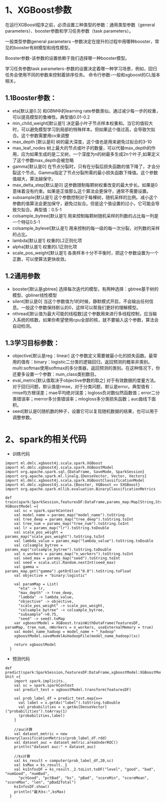 # 1、XGBoost参数
在运行XGBoost程序之前，必须设置三种类型的参数：通用类型参数（general parameters）、booster参数和学习任务参数（task parameters）。

一般类型参数general parameters –参数决定在提升的过程中用哪种booster，常见的booster有树模型和线性模型。

Booster参数-该参数的设置依赖于我们选择哪一种booster模型。

学习任务参数task parameters-参数的设置决定着哪一种学习场景，例如，回归任务会使用不同的参数来控制着排序任务。
命令行参数-一般和xgboost的CL版本相关。
## 1.1Booster参数：
- eta[默认是0.3] 和GBM中的learning rate参数类似。通过减少每一步的权重，可以提高模型的鲁棒性。典型值0.01-0.2
- min_child_weight[默认是1] 决定最小叶子节点样本权重和。当它的值较大时，可以避免模型学习到局部的特殊样本。但如果这个值过高，会导致欠拟合。这个参数需要用cv来调整
- max_depth [默认是6] 树的最大深度，这个值也是用来避免过拟合的3-10
- max_leaf_nodes 树上最大的节点或叶子的数量，可以代替max_depth的作用，应为如果生成的是二叉树，一个深度为n的树最多生成2n个叶子,如果定义了这个参数max_depth会被忽略
- gamma[默认是0] 在节点分裂时，只有在分裂后损失函数的值下降了，才会分裂这个节点。Gamma指定了节点分裂所需的最小损失函数下降值。这个参数值越大，算法越保守。
- max_delta_step[默认是0] 这参数限制每颗树权重改变的最大步长。如果是0意味着没有约束。如果是正值那么这个算法会更保守，通常不需要设置。
- subsample[默认是1] 这个参数控制对于每棵树，随机采样的比例。减小这个参数的值算法会更加保守，避免过拟合。但是这个值设置的过小，它可能会导致欠拟合。典型值：0.5-1
- colsample_bytree[默认是1] 用来控制每颗树随机采样的列数的占比每一列是一个特征0.5-1
- colsample_bylevel[默认是1] 用来控制的每一级的每一次分裂，对列数的采样的占比。
- lambda[默认是1] 权重的L2正则化项
- alpha[默认是1] 权重的L1正则化项
- scale_pos_weight[默认是1] 各类样本十分不平衡时，把这个参数设置为一个正数，可以使算法更快收敛。

## 1.2通用参数
- booster[默认是gbtree]
选择每次迭代的模型，有两种选择：gbtree基于树的模型、gbliner线性模型
- silent[默认是0]
当这个参数值为1的时候，静默模式开启，不会输出任何信息。一般这个参数保持默认的0，这样可以帮我们更好的理解模型。
- nthread[默认值为最大可能的线程数]这个参数用来进行多线程控制，应当输入系统的核数，如果你希望使用cpu全部的核，就不要输入这个参数，算法会自动检测。

## 1.3学习目标参数：
- objective[默认是reg：linear]
这个参数定义需要被最小化的损失函数。最常用的值有：binary：logistic二分类的逻辑回归，返回预测的概率非类别。multi:softmax使用softmax的多分类器，返回预测的类别。在这种情况下，你还要多设置一个参数：num_class类别数目。
- eval_metric[默认值取决于objective参数的取之]
对于有效数据的度量方法。对于回归问题，默认值是rmse，对于分类问题，默认是error。典型值有：rmse均方根误差；mae平均绝对误差；logloss负对数似然函数值；error二分类错误率；merror多分类错误率；mlogloss多分类损失函数；auc曲线下面积。
- seed[默认是0]随机数的种子，设置它可以复现随机数据的结果，也可以用于调整参数。


# 2、spark的相关代码
- 训练代码
```
import ml.dmlc.xgboost4j.scala.spark.XGBoost
import ml.dmlc.xgboost4j.scala.spark.XGBoostModel
import org.apache.spark.sql.{DataFrame, SaveMode, SparkSession}
import org.apache.spark.ml.linalg.{DenseVector, Vector, Vectors}
import ml.dmlc.xgboost4j.scala.spark.XGBoostClassificationModel
import ml.dmlc.xgboost4j.scala.{Booster, XGBoost => SXGBoost}
import org.apache.spark.mllib.evaluation.BinaryClassificationMetrics
```
```
def train(spark:SparkSession,featuresDF:DataFrame,params_map:Map[String,String]): XGBoostModel ={
    val sc = spark.sparkContext
    val model_name = params_map("model_name").toString
    val tree_deep = params_map("tree_deep").toString.toInt
    val tree_num = params_map("tree_num").toString.toInt
    val lr = params_map("lr").toString.toDouble
    val scale_pos_weight = params_map("scale_pos_weight").toString.toInt
    val lambda_value = params_map("lambda_value").toString.toDouble
    val colsample_bytree = params_map("colsample_bytree").toString.toDouble
    val n_workers = params_map("n_workers").toString.toInt
    val seed_max = params_map("seed").toString.toInt
    val seed = scala.util.Random.nextInt(seed_max)
    val gamma = params_map.get("gamma").getOrElse("0.0").toString.toFloat
    val objective = "binary:logistic"

    val paramMap = List(
      "eta" -> lr,
      "max_depth" -> tree_deep,
      "lambda" -> lambda_value,
      "objective" -> objective,
      "scale_pos_weight" -> scale_pos_weight,
      "colsample_bytree" -> colsample_bytree,
      "subsample"->0.75,
      "seed" -> seed).toMap
    var xgboostModel = XGBoost.trainWithDataFrame(featuresDF, paramMap, tree_num, nWorkers = n_workers, useExternalMemory = true)
    val model_name_hadoop = model_name + "_hadoop"
    xgboostModel.saveModelAsHadoopFile(model_name_hadoop)(sc)

    return xgboostModel
  }
```

- 预测代码
```
def predict(spark:SparkSession,featuresDF:DataFrame,xgboostModel:XGBoostModel): Unit ={
    import spark.implicits._
    val sc = spark.sparkContext
    val predict_test = xgboostModel.transform(featuresDF)

    val prob_label_df = predict_test.map{x=>
      val label = x.getAs("label").toString.toDouble
      val probabilities = x.getAs[DenseVector]("probabilities").toArray(1)
      (probabilities,label)
    }

    //auc计算
    val dataset_metric = new BinaryClassificationMetrics(prob_label_df.rdd)
    val dataset_auc = dataset_metric.areaUnderROC()
    println("dataset auc:" + dataset_auc)

    //ks计算
    val ks_result = computer(prob_label_df,20,sc)
    val ksMax = ks_result._1
    val ksInfosDF = ks_result._2.toList.toDF("level", "good", "bad", "numGood", "numBad",
      "pctGood", "pctBad", "ks", "pBad", "scoreMin", "scoreMean", "scoreMax", "len", "pBad2Total")
    ksInfosDF.show()
    println("最大ks:",ksMax)
  }
```
